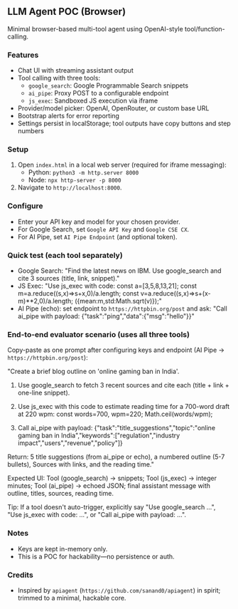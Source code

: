 ## LLM Agent POC (Browser)

Minimal browser-based multi-tool agent using OpenAI-style tool/function-calling.

### Features
- Chat UI with streaming assistant output
- Tool calling with three tools:
  - `google_search`: Google Programmable Search snippets
  - `ai_pipe`: Proxy POST to a configurable endpoint
  - `js_exec`: Sandboxed JS execution via iframe
- Provider/model picker: OpenAI, OpenRouter, or custom base URL
- Bootstrap alerts for error reporting
- Settings persist in localStorage; tool outputs have copy buttons and step numbers

### Setup
1. Open `index.html` in a local web server (required for iframe messaging):
   - Python: `python3 -m http.server 8000`
   - Node: `npx http-server -p 8000`
2. Navigate to `http://localhost:8000`.

### Configure
- Enter your API key and model for your chosen provider.
- For Google Search, set `Google API Key` and `Google CSE CX`.
- For AI Pipe, set `AI Pipe Endpoint` (and optional token).

### Quick test (each tool separately)
- Google Search: "Find the latest news on IBM. Use google_search and cite 3 sources (title, link, snippet)."
- JS Exec: "Use js_exec with code: const a=[3,5,8,13,21]; const m=a.reduce((s,x)=>s+x,0)/a.length; const v=a.reduce((s,x)=>s+(x-m)**2,0)/a.length; ({mean:m,std:Math.sqrt(v)});"
- AI Pipe (echo): set endpoint to `https://httpbin.org/post` and ask: "Call ai_pipe with payload: {\"task\":\"ping\",\"data\":{\"msg\":\"hello\"}}"

### End-to-end evaluator scenario (uses all three tools)
Copy-paste as one prompt after configuring keys and endpoint (AI Pipe → `https://httpbin.org/post`):

"Create a brief blog outline on 'online gaming ban in India'.

1) Use google_search to fetch 3 recent sources and cite each (title + link + one-line snippet).

2) Use js_exec with this code to estimate reading time for a 700-word draft at 220 wpm:
const words=700, wpm=220; Math.ceil(words/wpm);

3) Call ai_pipe with payload:
{\"task\":\"title_suggestions\",\"topic\":\"online gaming ban in India\",\"keywords\":[\"regulation\",\"industry impact\",\"users\",\"revenue\",\"policy\"]}

Return: 5 title suggestions (from ai_pipe or echo), a numbered outline (5-7 bullets), Sources with links, and the reading time."

Expected UI: Tool (google_search) → snippets; Tool (js_exec) → integer minutes; Tool (ai_pipe) → echoed JSON; final assistant message with outline, titles, sources, reading time.

Tip: If a tool doesn't auto-trigger, explicitly say "Use google_search …", "Use js_exec with code: …", or "Call ai_pipe with payload: …".

### Notes
- Keys are kept in-memory only.
- This is a POC for hackability—no persistence or auth.

### Credits
- Inspired by `apiagent` (`https://github.com/sanand0/apiagent`) in spirit; trimmed to a minimal, hackable core.



